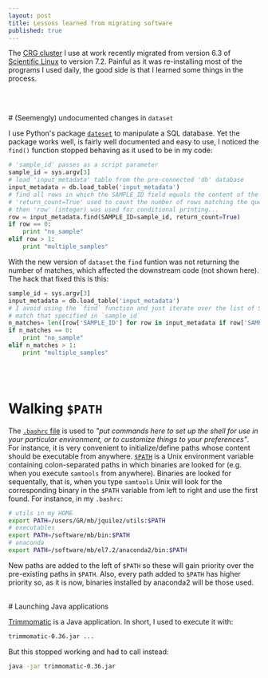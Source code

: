 ```yaml
---
layout: post
title: Lessons learned from migrating software
published: true
---
```


The [CRG cluster](http://www.linux.crg.es/index.php/Main_Page) I use at work recently migrated from version 6.3 of [Scientific Linux](https://www.scientificlinux.org/) to version 7.2. Painful as it was re-installing most of the programs I used daily, the good side is that I learned some things in the process.

<br><br>

# (Seemengly) undocumented changes in `dataset`


I use Python's package [`dateset`](https://dataset.readthedocs.io/en/latest/) to manipulate a SQL database. Yet the package works well, is fairly well documented and easy to use, I noticed the `find()` function stopped behaving as it used to be in my code: 

```python
# 'sample_id' passes as a script parameter
sample_id = sys.argv[3]
# load 'input_metadata' table from the pre-connected 'db' database
input_metadata = db.load_table('input_metadata')
# find all rows in which the SAMPLE_ID field equals the content of the 'sample_id' variable
# 'return_count=True' used to count the number of rows matching the query and such number saved in 'row'
# then 'row' (integer) was used for conditional printing...
row = input_metadata.find(SAMPLE_ID=sample_id, return_count=True)
if row == 0:
	print "no_sample"
elif row > 1:
	print "multiple_samples"
```

With the new version of `dataset` the `find` funtion was not returning the number of matches, which affected the downstream code (not shown here). The hack that fixed this is this:

```python
sample_id = sys.argv[3]
input_metadata = db.load_table('input_metadata')
# I avoid using the `find` function and just iterate over the list of SAMPLE_IDs to cound how many of them
# match that specified in `sample_id`
n_matches= len([row['SAMPLE_ID'] for row in input_metadata if row['SAMPLE_ID'] == sample_id])
if n_matches == 0:
	print "no_sample"
elif n_matches > 1:
	print "multiple_samples"
```
<br><br>

# Walking `$PATH`

The [`.bashrc` file](http://unix.stackexchange.com/questions/129143/what-is-the-purpose-of-bashrc-and-how-does-it-work) is used to *"put commands here to set up the shell for use in your particular environment, or to customize things to your preferences"*. For instance, it is very convenient to initialize/define paths whose content should be executable from anywhere. [`$PATH`](https://www.tutorialspoint.com/unix/unix-environment.htm) is a Unix environment variable containing colon-separated paths in which binaries are looked for (e.g. when you execute `samtools` from anywhere). Binaries are looked for sequentally, that is, when you type `samtools` Unix will look for the corresponding binary in the `$PATH` variable from left to right and use the first found. For instance, in my `.bashrc`:

```bash
# utils in my HOME
export PATH=/users/GR/mb/jquilez/utils:$PATH
# executables
export PATH=/software/mb/bin:$PATH
# anaconda
export PATH=/software/mb/el7.2/anaconda2/bin:$PATH
```

New paths are added to the left of `$PATH` so these will gain priority over the pre-existing paths in `$PATH`. Also, every path added to `$PATH` has higher priority so, as it is now, binaries installed by anaconda2 will be those used. 
<br><br>

# Launching Java applications

[Trimmomatic](http://www.usadellab.org/cms/?page=trimmomatic) is a Java application. In short, I used to execute it with:

```bash
trimmomatic-0.36.jar ...
```

But this stopped working and had to call instead:

```bash
java -jar trimmomatic-0.36.jar
```
